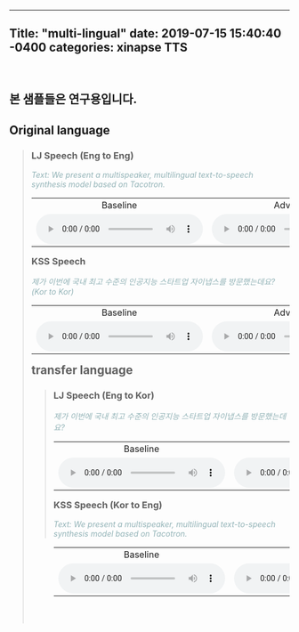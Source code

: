 ---
Title: "multi-lingual"
date: 2019-07-15 15:40:40 -0400
categories: xinapse TTS
-
<br><h2>본 샘플들은 연구용입니다.</h2>

<h2 align="left">Original language</h2>
<div style="height: 420px">
  <blockquote>
    <table align="left">
      <h3 align="left">LJ Speech (Eng to Eng)</h3>
        <I><span style="color:#92B3B7">Text: We present a multispeaker, multilingual text-to-speech synthesis model based on Tacotron.</span></I><br>
          <tr>      
            <td align="center" width=400>Baseline </td>
            <td align="center" width=400>Advanced </td>
          </tr>
          <tr>
            <td align="center" width=400><audio src="/audio_samples/LJ_Baseline_Eng.wav" controls=""></audio></td>
            <td align="center" width=400><audio src="/audio_samples/LJ_New_Eng.wav" controls=""></audio></td>
          </tr>
    </table>
    <table align="left">
      <h3 align="left">KSS Speech</h3>
        <I><span style="color:#92B3B7">제가 이번에 국내 최고 수준의 인공지능 스타트업 자이냅스를 방문했는데요? (Kor to Kor)</span></I><br>
          <tr>      
            <td align="center" width=400>Baseline </td>
            <td align="center" width=400>Advanced </td>
          </tr>
          <tr>
            <td align="center" width=400><audio src="/audio_samples/KSS_Baseline_Kor.wav"" controls=""></audio></td>
            <td align="center" width=400><audio src="/audio_samples/KSS_New_Kor.wav" controls=""></audio></td>
          </tr>
    </table>      

<h2 align="left">transfer language</h2>
<div style="height: 420px">
  <blockquote>
    <table align="left">
      <h3 align="left">LJ Speech (Eng to Kor)</h3>
        <I><span style="color:#92B3B7">제가 이번에 국내 최고 수준의 인공지능 스타트업 자이냅스를 방문했는데요?</span></I><br>
          <tr>      
            <td align="center" width=400>Baseline </td>
            <td align="center" width=400>Advanced </td>
          </tr>
          <tr>
            <td align="center" width=400><audio src="/audio_samples/LJ_Baseline_Kor.wav" controls=""></audio></td>
            <td align="center" width=400><audio src="/audio_samples/LJ_New_Kor.wav" controls=""></audio></td>
          </tr>
    </table>
    <table align="left">
      <h3 align="left">KSS Speech (Kor to Eng)</h3>
        <I><span style="color:#92B3B7">Text: We present a multispeaker, multilingual text-to-speech synthesis model based on Tacotron.</span></I><br>
          <tr>      
            <td align="center" width=400>Baseline </td>
            <td align="center" width=400>Advanced </td>
          </tr>
          <tr>
            <td align="center" width=400><audio src="/audio_samples/KSS_Baseline_Eng.wav"" controls=""></audio></td>
            <td align="center" width=400><audio src="/audio_samples/KSS_New_Eng.wav" controls=""></audio></td>
          </tr>
    </table>      
  </blockquote>
</div>   


